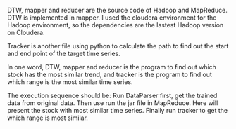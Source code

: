 DTW, mapper and reducer are the source code of Hadoop and MapReduce. DTW is implemented in mapper. I used the cloudera environment for the Hadoop environment, so the dependencies are the lastest Hadoop version on Cloudera.

Tracker is another file using python to calculate the path to find out the start and end point of the target time series.

In one word, DTW, mapper and reducer is the program to find out which stock has the most similar trend, and tracker is the program to find out which range is the most similar time series.

The execution sequence should be: Run DataParser first, get the trained data from original data. Then use run the jar file in MapReduce. Here will present the stock with most similar time series. Finally run tracker to get the which range is most similar.